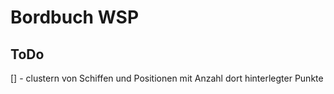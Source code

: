 # Bordbuch WSP

## ToDo

[] - clustern von Schiffen und Positionen mit Anzahl dort hinterlegter Punkte

